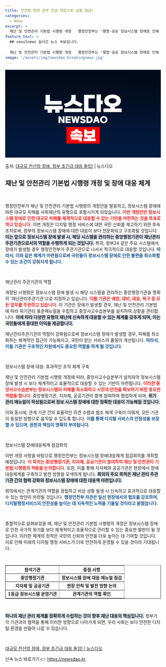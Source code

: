 ```yaml
---
title: 전산망 장애 정부 긴급 대응으로 상황 점검!
categories:
  - News
excerpt: >
  재난 및 안전관리 기본법 시행령 개정   행정안전부는 '행정·공공 정보시스템 장애로 인해 발생하는 대규모 피…
feature_text: >
  ## seoulnews 실시간 뉴스 속보입니다.

  재난 및 안전관리 기본법 시행령 개정   행정안전부는 '행정·공공 정보시스템 장애로 인해 발생하는 대규모 피…
image: '/assets/img/newsdao_breakingnews.jpg'
---
```


![뉴스다오 속보](/assets/img/newsdao_breakingnews.jpg)

<p>출처: <a href="https://newsdao.kr/4894" rel="dofollow">대규모 전산망 장애, 정부 초긴급 대응 돌입!</a> | 뉴스다오</p>

<h2 data-ke-size="size26">재난 및 안전관리 기본법 시행령 개정 및 장애 대응 체계</h2>

<p data-ke-size="size16">&nbsp;</p>

행정안전부가 재난 및 안전관리 기본법 시행령의 개정안을 발표하고, 정보시스템 장애에 따른 대규모 피해를 사회재난의 유형으로 포함시키게 되었습니다. <b><span style="color: #ee2323;">이번 개정안은 정보시스템 장애로 인한 대규모 피해를 체계적으로 대응할 수 있는 기반을 마련하는 것을 목표로 하고 있습니다.</span></b> 이번 개정은 디지털 행정 서비스에 대한 국민 신뢰를 제고하기 위한 후속 조치로써, 정부의 정보시스템 장애에 대한 대응이 보다 전문화되고 구조화될 것입니다. <b><span style="background-color: #21538527;">이는 앞으로 정보시스템 장애 발생 시, 해당 시스템을 관리하는 중앙행정기관이 재난관리주관기관으로서의 역할을 수행하게 되는 것입니다.</span></b> 특히, 정부24 같은 주요 시스템에서 장애가 발생할 경우 행정안전부가 주관기관으로 나서서 적극적으로 대응할 것입니다. <b><span style="color: #1a5490;">따라서, 이와 같은 체계가 마련됨으로써 국민들이 정보시스템 장애로 인한 불편을 최소화할 수 있는 조건이 갖춰지게 됩니다.</span></b>

<p data-ke-size="size16">&nbsp;</p>

재난관리 주관기관의 역할

개정된 시행령은 정보시스템 장애 발생 시 해당 시스템을 관리하는 중앙행정기관을 명확히 '재난관리주관기관'으로 지정하고 있습니다. <b><span style="color: #ee2323;">이들 기관은 예방, 대비, 대응, 복구 등 모든 업무를 주관하고 있습니다.</span></b> 이 기관은 장애가 발생할 경우, 재난 및 안전관리 기본법에 따라 위기관리 표준매뉴얼을 수립하고 중앙사고수습본부를 설치하여 상황을 관리합니다. <b><span style="background-color: #21538527;">이에 따라 다양한 유형의 재난에 신속하게 대응할 수 있는 체계를 갖추게 되며, 이는 국민들에게 중대한 이익을 제공합니다.</span></b> 

재난관리주관기관의 역할이 강화됨으로써 정보시스템 장애가 발생할 경우, 피해를 최소화하는 체계적인 접근이 가능해지고, 국민이 받는 서비스의 품질이 개선됩니다. <b><span style="color: #1a5490;">따라서, 이들 기관은 구조적인 차원에서도 중요한 역할을 하게 될 것입니다.</span></b>

<p data-ke-size="size16">&nbsp;</p>

정보시스템 장애 대응: 효과적인 조직 체계 구축

재난 및 안전관리 기본법 시행령 개정에 따라, 중앙사고수습본부가 설치되어 정보시스템 장애 발생 시 보다 체계적이고 효율적으로 대응할 수 있는 기반이 마련됩니다. <b><span style="color: #ee2323;">이러한 중앙사고수습본부는 정보시스템의 피해를 최소화하고 시민의 안전을 확보하기 위한 중요한 역할을 합니다.</span></b> 중앙행정기관, 지자체, 공공기관이 함께 참여하여 협업하게 되며, <b><span style="background-color: #21538527;">위기 관리 매뉴얼이 작성됨으로써 정보 시스템 장애에 대한 정확한 대응이 가능해질 것입니다.</span></b> 

이와 동시에, 관계 기관 간의 효율적인 의견 수렴과 협조 체계 구축이 이뤄져, 모든 기관이 동일한 방향으로 움직일 수 있도록 합니다. <b><span style="color: #1a5490;">이를 통해 디지털 서비스의 안정성을 보장할 수 있으며, 권한과 책임이 명확히 부여됩니다.</span></b>

<p data-ke-size="size16">&nbsp;</p>

정보시스템 장애대응체계 점검회의

이번 개정 사항을 바탕으로 행정안전부는 정보시스템 장애대응체계 점검회의를 개최할 예정입니다. <b><span style="color: #ee2323;">이 회의는 중앙행정기관, 지자체, 공공기관이 참여하여 재난 및 안전관리 기본법 시행령의 적용을 논의합니다.</span></b> 또한, 이를 통해 지자체와 공공기관은 현장에서 장애 대응체계를 구축하고 발전 방향을 모색하게 됩니다. <b><span style="background-color: #21538527;">회의의 주요 목적은 재난 관리 주관기관 간의 협력 강화와 정보시스템 장애에 대한 대응책 마련입니다.</span></b>

회의에서는 관계기관의 역할을 정립하고 비상 상황 발생 시 신속하고 효과적으로 대응할 수 있는 방안이 마련될 것입니다. <b><span style="color: #1a5490;">행정안전부 차관은 일선 현장에서의 협조를 강조하며, 디지털행정서비스의 안전성을 높이는 데 지속적인 노력을 기울일 것이라고 밝혔습니다.</span></b>

<p data-ke-size="size16">&nbsp;</p>

종합적으로 살펴보았을 때, 재난 및 안전관리 기본법 시행령의 개정은 정보시스템 장애로 인한 국가적 위기를 보다 체계적이고 효율적으로 관리할 수 있는 중요한 발판이 될 것입니다. 이러한 체계의 정착은 국민의 신뢰와 안전을 더욱 높이는 데 기여할 것입니다. 이로 인해 미래의 디지털 행정 서비스가 더욱 안전하게 운영될 수 있을 것이라 기대됩니다. 

<p data-ke-size="size16">&nbsp;</p>

<table border="1" cellspacing="0" cellpadding="0" style="width: 100%; border-collapse: collapse;">
<tr>
<td style="text-align: center; height: 17px;"><b>참석기관</b></td>
<td style="text-align: center; height: 17px;"><b>중점 사항</b></td>
</tr>
<tr>
<td style="text-align: center; height: 17px;"><b>중앙행정기관</b></td>
<td style="text-align: center; height: 17px;"><b>정보시스템 장애 대응 매뉴얼 점검</b></td>
</tr>
<tr>
<td style="text-align: center; height: 17px;"><b>지자체 및 공공기관</b></td>
<td style="text-align: center; height: 17px;"><b>현장 안착 및 발전 방향 논의</b></td>
</tr>
<tr>
<td style="text-align: center; height: 17px;"><b>1등급 정보시스템 운영기관</b></td>
<td style="text-align: center; height: 17px;"><b>관계기관의 역할 확인</b></td>
</tr>
</table>

<p data-ke-size="size16">&nbsp;</p>

<b><span style="background-color: #21538527;">하나의 재난 관리 체계를 정확하게 수립하는 것이 향후 재난 대응의 핵심입니다.</span></b> 정부가 각 기관과의 협력을 통해 이러한 방향으로 나아가게 되면, 우리 사회는 보다 안전한 디지털 환경을 만들어 나갈 수 있습니다. 

<p data-ke-size="size16">&nbsp;</p>

<a href="https://newsdao.kr/4894">대규모 전산망 장애, 정부 초긴급 대응 돌입! | 뉴스다오</a> 

신속 뉴스 바로가기 👉 <a href="https://newsdao.kr" rel="dofollow">https://newsdao.kr</a>


